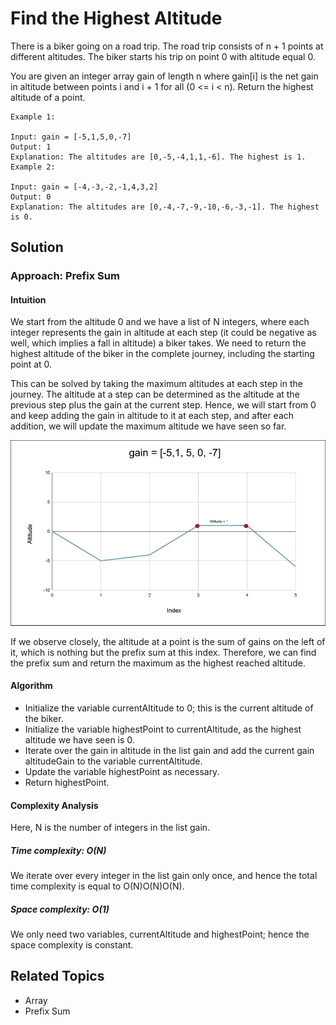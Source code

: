 # Find the Highest Altitude

There is a biker going on a road trip. The road trip consists of n + 1 points at different altitudes. The biker starts
his trip on point 0 with altitude equal 0.

You are given an integer array gain of length n where gain[i] is the net gain in altitude between points i​​​​​​ and i +
1 for all (0 <= i < n). Return the highest altitude of a point.

``` plain
Example 1:

Input: gain = [-5,1,5,0,-7]
Output: 1
Explanation: The altitudes are [0,-5,-4,1,1,-6]. The highest is 1.
Example 2:

Input: gain = [-4,-3,-2,-1,4,3,2]
Output: 0
Explanation: The altitudes are [0,-4,-7,-9,-10,-6,-3,-1]. The highest is 0.
```

## Solution

### Approach: Prefix Sum

#### Intuition

We start from the altitude 0 and we have a list of N integers, where each integer represents the gain in altitude at
each step (it could be negative as well, which implies a fall in altitude) a biker takes. We need to return the highest
altitude of the biker in the complete journey, including the starting point at 0.

This can be solved by taking the maximum altitudes at each step in the journey. The altitude at a step can be determined
as the altitude at the previous step plus the gain at the current step. Hence, we will start from 0 and keep adding the
gain in altitude to it at each step, and after each addition, we will update the maximum altitude we have seen so far.

![Highest Altitude Gain](./highest_altitude_gain.png)

If we observe closely, the altitude at a point is the sum of gains on the left of it, which is nothing but the prefix
sum at this index. Therefore, we can find the prefix sum and return the maximum as the highest reached altitude.

#### Algorithm

- Initialize the variable currentAltitude to 0; this is the current altitude of the biker.
- Initialize the variable highestPoint to currentAltitude, as the highest altitude we have seen is 0.
- Iterate over the gain in altitude in the list gain and add the current gain altitudeGain to the variable
  currentAltitude.
- Update the variable highestPoint as necessary.
- Return highestPoint.

#### Complexity Analysis

Here, N is the number of integers in the list gain.

##### Time complexity: O(N)

We iterate over every integer in the list gain only once, and hence the total time complexity is equal to O(N)O(N)O(N).

##### Space complexity: O(1)

We only need two variables, currentAltitude and highestPoint; hence the space complexity is constant.

## Related Topics

- Array
- Prefix Sum
